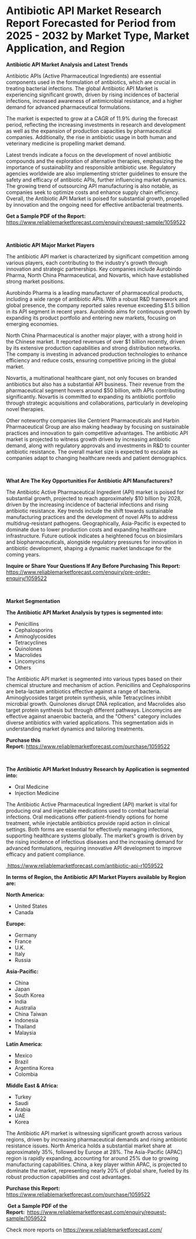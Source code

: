 <p><h1>Antibiotic API Market Research Report Forecasted for Period from 2025 -  2032 by Market Type, Market Application, and Region</h1></p><p><strong>Antibiotic API Market Analysis and Latest Trends</strong></p>
<p><p>Antibiotic APIs (Active Pharmaceutical Ingredients) are essential components used in the formulation of antibiotics, which are crucial in treating bacterial infections. The global Antibiotic API Market is experiencing significant growth, driven by rising incidences of bacterial infections, increased awareness of antimicrobial resistance, and a higher demand for advanced pharmaceutical formulations. </p><p>The market is expected to grow at a CAGR of 11.9% during the forecast period, reflecting the increasing investments in research and development as well as the expansion of production capacities by pharmaceutical companies. Additionally, the rise in antibiotic usage in both human and veterinary medicine is propelling market demand.</p><p>Latest trends indicate a focus on the development of novel antibiotic compounds and the exploration of alternative therapies, emphasizing the importance of sustainability and responsible antibiotic use. Regulatory agencies worldwide are also implementing stricter guidelines to ensure the safety and efficacy of antibiotic APIs, further influencing market dynamics. The growing trend of outsourcing API manufacturing is also notable, as companies seek to optimize costs and enhance supply chain efficiency. Overall, the Antibiotic API Market is poised for substantial growth, propelled by innovation and the ongoing need for effective antibacterial treatments.</p></p>
<p><strong>Get a Sample PDF of the Report:&nbsp;</strong> <a href="https://www.reliablemarketforecast.com/enquiry/request-sample/1059522?utm_campaign=2781&utm_medium=2&utm_source=Github&utm_content=ia&utm_term=08032025&utm_id=antibiotic-api">https://www.reliablemarketforecast.com/enquiry/request-sample/1059522</a></p>
<p>&nbsp;</p>
<p><strong>Antibiotic API Major Market Players</strong></p>
<p><p>The antibiotic API market is characterized by significant competition among various players, each contributing to the industry's growth through innovation and strategic partnerships. Key companies include Aurobindo Pharma, North China Pharmaceutical, and Novartis, which have established strong market positions.</p><p>Aurobindo Pharma is a leading manufacturer of pharmaceutical products, including a wide range of antibiotic APIs. With a robust R&D framework and global presence, the company reported sales revenue exceeding $1.5 billion in its API segment in recent years. Aurobindo aims for continuous growth by expanding its product portfolio and entering new markets, focusing on emerging economies.</p><p>North China Pharmaceutical is another major player, with a strong hold in the Chinese market. It reported revenues of over $1 billion recently, driven by its extensive production capabilities and strong distribution networks. The company is investing in advanced production technologies to enhance efficiency and reduce costs, ensuring competitive pricing in the global market.</p><p>Novartis, a multinational healthcare giant, not only focuses on branded antibiotics but also has a substantial API business. Their revenue from the pharmaceutical segment hovers around $50 billion, with APIs contributing significantly. Novartis is committed to expanding its antibiotic portfolio through strategic acquisitions and collaborations, particularly in developing novel therapies.</p><p>Other noteworthy companies like Centrient Pharmaceuticals and Harbin Pharmaceutical Group are also making headway by focusing on sustainable practices and innovation to gain competitive advantages. The antibiotic API market is projected to witness growth driven by increasing antibiotic demand, along with regulatory approvals and investments in R&D to counter antibiotic resistance. The overall market size is expected to escalate as companies adapt to changing healthcare needs and patient demographics.</p></p>
<p>&nbsp;</p>
<p><strong>What Are The Key Opportunities For Antibiotic API Manufacturers?</strong></p>
<p><p>The Antibiotic Active Pharmaceutical Ingredient (API) market is poised for substantial growth, projected to reach approximately $10 billion by 2028, driven by the increasing incidence of bacterial infections and rising antibiotic resistance. Key trends include the shift towards sustainable manufacturing practices and the development of novel APIs to address multidrug-resistant pathogens. Geographically, Asia-Pacific is expected to dominate due to lower production costs and expanding healthcare infrastructure. Future outlook indicates a heightened focus on biosimilars and biopharmaceuticals, alongside regulatory pressures for innovation in antibiotic development, shaping a dynamic market landscape for the coming years.</p></p>
<p><strong>Inquire or Share Your Questions If Any Before Purchasing This Report:</strong> <a href="https://www.reliablemarketforecast.com/enquiry/pre-order-enquiry/1059522?utm_campaign=2781&utm_medium=2&utm_source=Github&utm_content=ia&utm_term=08032025&utm_id=antibiotic-api">https://www.reliablemarketforecast.com/enquiry/pre-order-enquiry/1059522</a></p>
<p>&nbsp;</p>
<p><strong>Market Segmentation</strong></p>
<p><strong>The Antibiotic API Market Analysis by types is segmented into:</strong></p>
<p><ul><li>Penicillins</li><li>Cephalosporins</li><li>Aminoglycosides</li><li>Tetracyclines</li><li>Quinolones</li><li>Macrolides</li><li>Lincomycins</li><li>Others</li></ul></p>
<p><p>The Antibiotic API market is segmented into various types based on their chemical structure and mechanism of action. Penicillins and Cephalosporins are beta-lactam antibiotics effective against a range of bacteria. Aminoglycosides target protein synthesis, while Tetracyclines inhibit microbial growth. Quinolones disrupt DNA replication, and Macrolides also target protein synthesis but through different pathways. Lincomycins are effective against anaerobic bacteria, and the "Others" category includes diverse antibiotics with varied applications. This segmentation aids in understanding market dynamics and tailoring treatments.</p></p>
<p><strong>Purchase this Report:&nbsp;</strong><a href="https://www.reliablemarketforecast.com/purchase/1059522?utm_campaign=2781&utm_medium=2&utm_source=Github&utm_content=ia&utm_term=08032025&utm_id=antibiotic-api">https://www.reliablemarketforecast.com/purchase/1059522</a></p>
<p>&nbsp;</p>
<p><strong>The Antibiotic API Market Industry Research by Application is segmented into:</strong></p>
<p><ul><li>Oral Medicine</li><li>Injection Medicine</li></ul></p>
<p><p>The Antibiotic Active Pharmaceutical Ingredient (API) market is vital for producing oral and injectable medications used to combat bacterial infections. Oral medications offer patient-friendly options for home treatment, while injectable antibiotics provide rapid action in clinical settings. Both forms are essential for effectively managing infections, supporting healthcare systems globally. The market's growth is driven by the rising incidence of infectious diseases and the increasing demand for advanced formulations, requiring innovative API development to improve efficacy and patient compliance.</p></p>
<p><a href="https://www.reliablemarketforecast.com/antibiotic-api-r1059522?utm_campaign=2781&utm_medium=2&utm_source=Github&utm_content=ia&utm_term=08032025&utm_id=antibiotic-api">&nbsp;https://www.reliablemarketforecast.com/antibiotic-api-r1059522</a></p>
<p><strong>In terms of Region, the Antibiotic API Market Players available by Region are:</strong></p>
<p>
    <p> <strong> North America: </strong>
        <ul>
            <li>United States</li>
            <li>Canada</li>
        </ul>
        </p> 
    <p> <strong> Europe: </strong>
        <ul>
            <li>Germany</li>
            <li>France</li>
            <li>U.K.</li>
            <li>Italy</li>
            <li>Russia</li>
        </ul>
        </p> 
    <p> <strong> Asia-Pacific: </strong>
        <ul>
            <li>China</li>
            <li>Japan</li>
            <li>South Korea</li>
            <li>India</li>
            <li>Australia</li>
            <li>China Taiwan</li>
            <li>Indonesia</li>
            <li>Thailand</li>
            <li>Malaysia</li>
        </ul>
        </p> 
    <p> <strong> Latin America: </strong>
        <ul>
            <li>Mexico</li>
            <li>Brazil</li>
            <li>Argentina Korea</li>
            <li>Colombia</li>
        </ul>
        </p> 
    <p> <strong> Middle East & Africa: </strong>
        <ul>
            <li>Turkey</li>
            <li>Saudi</li>
            <li>Arabia</li>
            <li>UAE</li>
            <li>Korea</li>
        </ul>
    </p>
    </p>
<p><p>The Antibiotic API market is witnessing significant growth across various regions, driven by increasing pharmaceutical demands and rising antibiotic resistance issues. North America holds a substantial market share at approximately 35%, followed by Europe at 28%. The Asia-Pacific (APAC) region is rapidly expanding, accounting for around 25% due to growing manufacturing capabilities. China, a key player within APAC, is projected to dominate the market, representing nearly 20% of global share, fueled by its robust production capabilities and cost advantages.</p></p>
<p><strong>Purchase this Report: </strong><a href="https://www.reliablemarketforecast.com/purchase/1059522?utm_campaign=2781&utm_medium=2&utm_source=Github&utm_content=ia&utm_term=08032025&utm_id=antibiotic-api">https://www.reliablemarketforecast.com/purchase/1059522</a></p>
<p>&nbsp;<strong>Get a Sample PDF of the Report:&nbsp;&nbsp;</strong><a href="https://www.reliablemarketforecast.com/enquiry/request-sample/1059522?utm_campaign=2781&utm_medium=2&utm_source=Github&utm_content=ia&utm_term=08032025&utm_id=antibiotic-api">https://www.reliablemarketforecast.com/enquiry/request-sample/1059522</a></p>
<p><strong></strong></p>
<p>Check more reports on <a href="https://www.reliablemarketforecast.com/?utm_campaign=2781&utm_medium=2&utm_source=Github&utm_content=ia&utm_term=08032025&utm_id=antibiotic-api">https://www.reliablemarketforecast.com/</a></p>